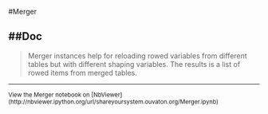 
<!--
FrozenIsBool False
-->

#Merger

##Doc
----


> 
> Merger instances help for reloading rowed variables from
> different tables but with different shaping variables. 
> The results is a list of rowed items from merged tables.
> 
> 

----

<small>
View the Merger notebook on [NbViewer](http://nbviewer.ipython.org/url/shareyoursystem.ouvaton.org/Merger.ipynb)
</small>

